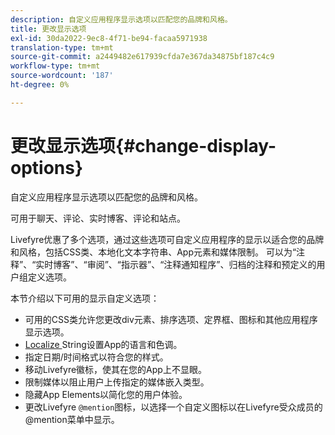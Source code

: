 ```yaml
---
description: 自定义应用程序显示选项以匹配您的品牌和风格。
title: 更改显示选项
exl-id: 30da2022-9ec8-4f71-be94-facaa5971938
translation-type: tm+mt
source-git-commit: a2449482e617939cfda7e367da34875bf187c4c9
workflow-type: tm+mt
source-wordcount: '187'
ht-degree: 0%

---
```


# 更改显示选项{#change-display-options}

自定义应用程序显示选项以匹配您的品牌和风格。

可用于聊天、评论、实时博客、评论和站点。

Livefyre优惠了多个选项，通过这些选项可自定义应用程序的显示以适合您的品牌和风格，包括CSS类、本地化文本字符串、App元素和媒体限制。 可以为“注释”、“实时博客”、“审阅”、“指示器”、“注释通知程序”、归档的注释和预定义的用户组定义选项。

本节介绍以下可用的显示自定义选项：

* 可用的CSS类允许您更改div元素、排序选项、定界框、图标和其他应用程序显示选项。
* [Localize ](/help/using/c-settings-other/c-translation-sets/c-localize-strings.md) String设置App的语言和色调。
* 指定日期/时间格式以符合您的样式。
* 移动Livefyre徽标，使其在您的App上不显眼。
* 限制媒体以阻止用户上传指定的媒体嵌入类型。
* 隐藏App Elements以简化您的用户体验。
* 更改Livefyre `@mention`图标，以选择一个自定义图标以在Livefyre受众成员的@mention菜单中显示。

